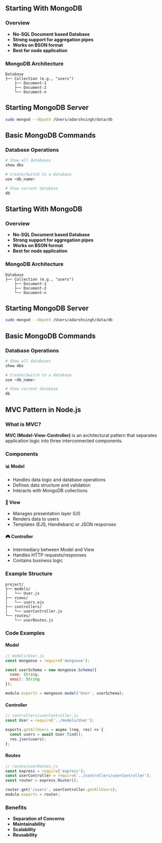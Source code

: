 ## Starting With MongoDB

### Overview
- **No-SQL Document based Database**
- **Strong support for aggregation pipes**
- **Works on BSON format**
- **Best for node application**

### MongoDB Architecture
```
Database
├── Collection (e.g., "users")
    ├── Document-1
    ├── Document-2
    └── Document-n
```

## Starting MongoDB Server
```bash
sudo mongod --dbpath /Users/adarshsingh/data/db
```

## Basic MongoDB Commands

### Database Operations
```bash
# Show all databases
show dbs

# Create/Switch to a database
use <db_name>

# Show current database
db
```


## Starting With MongoDB

### Overview
- **No-SQL Document based Database**
- **Strong support for aggregation pipes**
- **Works on BSON format**
- **Best for node application**

### MongoDB Architecture
```
Database
├── Collection (e.g., "users")
    ├── Document-1
    ├── Document-2
    └── Document-n
```

## Starting MongoDB Server
```bash
sudo mongod --dbpath /Users/adarshsingh/data/db
```

## Basic MongoDB Commands

### Database Operations
```bash
# Show all databases
show dbs

# Create/Switch to a database
use <db_name>

# Show current database
db
```

## MVC Pattern in Node.js

### What is MVC?
**MVC (Model-View-Controller)** is an architectural pattern that separates application logic into three interconnected components.

### Components

#### 📊 Model
- Handles data logic and database operations
- Defines data structure and validation
- Interacts with MongoDB collections

#### 🎨 View
- Manages presentation layer (UI)
- Renders data to users
- Templates (EJS, Handlebars) or JSON responses

#### 🎮 Controller
- Intermediary between Model and View
- Handles HTTP requests/responses
- Contains business logic

### Example Structure
```
project/
├── models/
│   └── User.js
├── views/
│   └── users.ejs
├── controllers/
│   └── userController.js
└── routes/
    └── userRoutes.js
```

### Code Examples

#### Model
```javascript
// models/User.js
const mongoose = require('mongoose');

const userSchema = new mongoose.Schema({
  name: String,
  email: String
});

module.exports = mongoose.model('User', userSchema);
```

#### Controller
```javascript
// controllers/userController.js
const User = require('../models/User');

exports.getAllUsers = async (req, res) => {
  const users = await User.find();
  res.json(users);
};
```

#### Routes
```javascript
// routes/userRoutes.js
const express = require('express');
const userController = require('../controllers/userController');
const router = express.Router();

router.get('/users', userController.getAllUsers);
module.exports = router;
```

### Benefits
- **Separation of Concerns**
- **Maintainability**
- **Scalability**
- **Reusability**